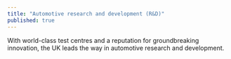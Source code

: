 ```yaml
---
title: "Automotive research and development (R&D)"
published: true
---
```

With world-class test centres and a reputation for groundbreaking innovation, the UK leads the way in automotive research and development.
